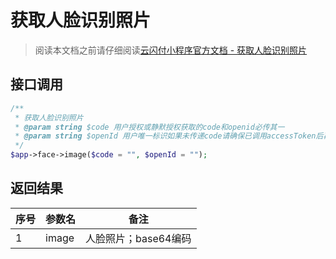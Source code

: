 # 获取人脸识别照片

> 阅读本文档之前请仔细阅读[云闪付小程序官方文档 - 获取人脸识别照片](https://opentools.95516.com/applet/#/docs/develop/api-backend?id=_02040901)

## 接口调用

```php
/**
 * 获取人脸识别照片
 * @param string $code 用户授权或静默授权获取的code和openid必传其一
 * @param string $openId 用户唯一标识如果未传递code请确保已调用accessToken后再调用此接口
 */
$app->face->image($code = "", $openId = "");
```

## 返回结果

| 序号 | 参数名 | 备注                 |
| ---- | ------ | -------------------- |
| 1    | image  | 人脸照片；base64编码 |

